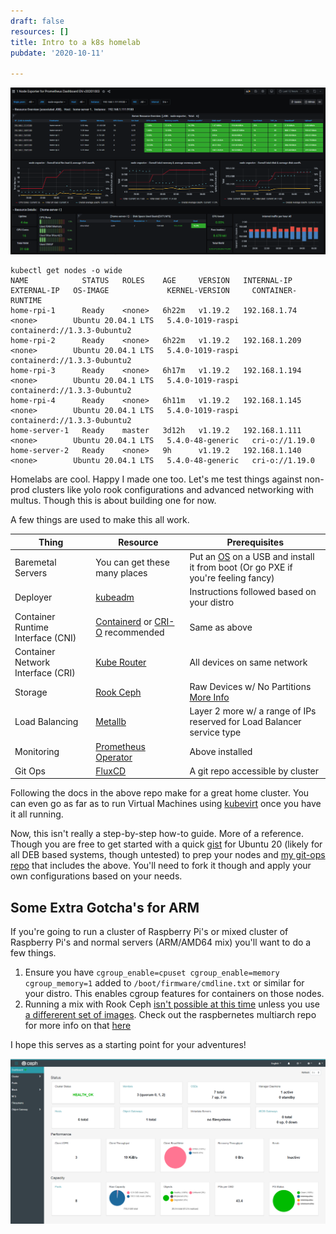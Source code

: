 ```yaml
---
draft: false
resources: []
title: Intro to a k8s homelab
pubdate: '2020-10-11'

---
```


![homelab-grafana](imgs/homelab-grafana.PNG)

```
kubectl get nodes -o wide
NAME            STATUS   ROLES    AGE     VERSION   INTERNAL-IP     EXTERNAL-IP   OS-IMAGE             KERNEL-VERSION     CONTAINER-RUNTIME
home-rpi-1      Ready    <none>   6h22m   v1.19.2   192.168.1.74    <none>        Ubuntu 20.04.1 LTS   5.4.0-1019-raspi   containerd://1.3.3-0ubuntu2
home-rpi-2      Ready    <none>   6h22m   v1.19.2   192.168.1.209   <none>        Ubuntu 20.04.1 LTS   5.4.0-1019-raspi   containerd://1.3.3-0ubuntu2
home-rpi-3      Ready    <none>   6h17m   v1.19.2   192.168.1.194   <none>        Ubuntu 20.04.1 LTS   5.4.0-1019-raspi   containerd://1.3.3-0ubuntu2
home-rpi-4      Ready    <none>   6h11m   v1.19.2   192.168.1.145   <none>        Ubuntu 20.04.1 LTS   5.4.0-1019-raspi   containerd://1.3.3-0ubuntu2
home-server-1   Ready    master   3d12h   v1.19.2   192.168.1.111   <none>        Ubuntu 20.04.1 LTS   5.4.0-48-generic   cri-o://1.19.0
home-server-2   Ready    <none>   9h      v1.19.2   192.168.1.140   <none>        Ubuntu 20.04.1 LTS   5.4.0-48-generic   cri-o://1.19.0
```

Homelabs are cool. Happy I made one too. Let's me test things against non-prod clusters like yolo rook configurations and advanced networking with multus. Though this is about building one for now.

A few things are used to make this all work.

Thing | Resource | Prerequisites
-|-|-
Baremetal Servers | You can get these many places | Put an [OS](https://ubuntu.com/download/server) on a USB and install it from boot (Or go PXE if  you're feeling fancy)
Deployer | [kubeadm](https://kubernetes.io/docs/setup/production-environment/tools/kubeadm/install-kubeadm/#installing-kubeadm-kubelet-and-kubectl) | Instructions followed based on your distro
Container Runtime Interface (CNI) | [Containerd](https://containerd.io/downloads/) or [CRI-O](https://cri-o.io/#distribution-packaging) recommended | Same as above
Container Network Interface (CRI) | [Kube Router](https://www.kube-router.io/) | All devices on same network
Storage | [Rook Ceph](https://rook.io/docs/rook/v1.4/ceph-storage.html) | Raw Devices w/ No Partitions [More Info](https://rook.io/docs/rook/v1.4/ceph-prerequisites.html)
Load Balancing | [Metallb](https://metallb.universe.tf/usage/) | Layer 2 more w/ a range of IPs reserved for Load Balancer service type
Monitoring | [Prometheus Operator](https://github.com/prometheus-community/helm-charts) | Above installed
Git Ops | [FluxCD](https://docs.fluxcd.io/en/1.21.0/tutorials/get-started-helm/) | A git repo accessible by cluster

Following the docs in the above repo make for a great home cluster. You can even go as far as to run Virtual Machines using [kubevirt](http://kubevirt.io/) once you have it all running. 

Now, this isn't really a step-by-step how-to guide. More of a reference. Though you are free to get started with a quick [gist](https://gist.github.com/sfxworks/d41f9878248ee66ab99df540c8c64366) for Ubuntu 20 (likely for all DEB based systems, though untested) to prep your nodes and [my git-ops repo](https://github.com/sfxworks/home-cluster) that includes the above. You'll need to fork it though and apply your own configurations based on your needs. 

## Some Extra Gotcha's for ARM
If you're going to run a cluster of Raspberry Pi's or mixed cluster of Raspberry Pi's and normal servers (ARM/AMD64 mix) you'll want to do a few things.

1. Ensure you have `cgroup_enable=cpuset cgroup_enable=memory cgroup_memory=1` added to `/boot/firmware/cmdline.txt` or similar for your distro. This enables cgroup features for containers on those nodes.
2. Running a mix with Rook Ceph [isn't possible at this time](https://github.com/rook/rook/issues/4051) unless you use [a differerent set of images](https://github.com/rook/rook/issues/4051#issuecomment-623172463). 
Check out the raspbernetes multiarch repo for more info on that [here](https://github.com/raspbernetes/multi-arch-images)

I hope this serves as a starting point for your adventures! 

![homelab-ceph](imgs/homelab-ceph.PNG)

